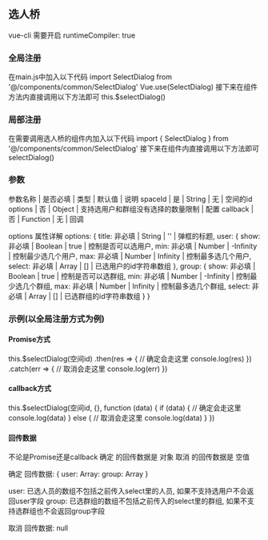 ## 选人桥

  vue-cli 需要开启 runtimeCompiler: true

### 全局注册

  在main.js中加入以下代码
  import SelectDialog from '@/components/common/SelectDialog'
  Vue.use(SelectDialog)
  接下来在组件方法内直接调用以下方法即可
  this.$selectDialog()

### 局部注册

  在需要调用选人桥的组件内加入以下代码
  import { SelectDialog } from '@/components/common/SelectDialog'
  接下来在组件内直接调用以下方法即可
  selectDialog()

### 参数

  参数名称 | 是否必填 | 类型 | 默认值 | 说明
  spaceId | 是 | String | 无 | 空间的id
  options | 否 | Object | 支持选用户和群组没有选择的数量限制 | 配置
  callback | 否 | Function | 无 | 回调

  options 属性详解
  options: {
    title: 非必填 | String | '' | 弹框的标题,
    user: {
      show: 非必填 | Boolean | true | 控制是否可以选用户,
      min: 非必填 | Number | -Infinity | 控制最少选几个用户,
      max: 非必填 | Number | Infinity | 控制最多选几个用户,
      select: 非必填 | Array | [] | 已选用户的id字符串数组
    },
    group: {
      show: 非必填 | Boolean | true | 控制是否可以选群组,
      min: 非必填 | Number | -Infinity | 控制最少选几个群组,
      max: 非必填 | Number | Infinity | 控制最多选几个群组,
      select: 非必填 | Array | [] | 已选群组的id字符串数组
    }
  }

### 示例(以全局注册方式为例)

#### Promise方式

  this.$selectDialog(空间id)
  .then(res => { // 确定会走这里
    console.log(res)
  })
  .catch(err => { // 取消会走这里
    console.log(err)
  })

#### callback方式

  this.$selectDialog(空间id, {}, function (data) {
    if (data) { // 确定会走这里
      console.log(data)
    } else { // 取消会走这里
      console.log(data)
    }
  })

#### 回传数据

  不论是Promise还是callback
  确定 的回传数据是 对象
  取消 的回传数据是 空值

  确定 回传数据: { user: Array: group: Array }
  
  user: 已选人员的数组不包括之前传入select里的人员, 如果不支持选用户不会返回user字段
  group: 已选群组的数组不包括之前传入的select里的群组, 如果不支持选群组也不会返回group字段

  取消 回传数据: null
